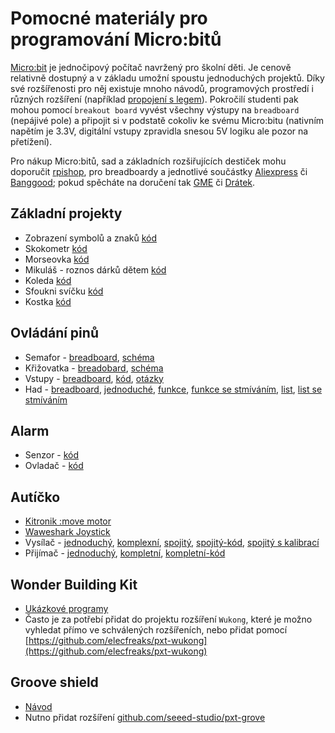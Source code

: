 Pomocné materiály pro programování Micro:bitů
=============================================

[Micro:bit](https://microbit.org/) je jednočipový počítač navržený pro školní děti. Je cenově relativně dostupný a v základu umožní spoustu jednoduchých projektů. Díky své rozšířenosti pro něj existuje mnoho návodů, programových prostředí i různých rozšíření (například [propojení s legem](https://rpishop.cz/pro-microbit/3693-elecfreaks-microbit-wonder-building-kit-bez-microbitu.html)). Pokročilí studenti pak mohou pomocí `breakout board` vyvést všechny výstupy na `breadboard` (nepájivé pole) a připojit si v podstatě cokoliv ke svému Micro:bitu (nativním napětím je 3.3V, digitální vstupy zpravidla snesou 5V logiku ale pozor na přetížení).

Pro nákup Micro:bitů, sad a základních rozšiřujících destiček mohu doporučit [rpishop](https://rpishop.cz), pro breadboardy a jednotlivé součástky [Aliexpress](https://www.aliexpress.com/) či [Banggood](https://www.banggood.com); pokud spěcháte na doručení tak [GME](https://www.gme.cz/) či [Drátek](https://dratek.cz).

Základní projekty
-----------------

* Zobrazení symbolů a znaků [kód](https://makecode.microbit.org/_7PVHdwVmtEEW)
* Skokometr [kód](https://makecode.microbit.org/_cAha1i881ETL)
* Morseovka [kód](https://makecode.microbit.org/_he62hT77k95d)
* Mikuláš - roznos dárků dětem [kód](https://makecode.microbit.org/_cP6d8EPW5F6p)
* Koleda [kód](https://makecode.microbit.org/_a3JUJCECsT4k)
* Sfoukni svíčku [kód](https://makecode.microbit.org/_K4wa4D3izJPs)
* Kostka [kód](https://makecode.microbit.org/_JLWFq1gA8MAg)

Ovládání pinů
-------------

* Semafor - [breadboard](semafor.jpg), [schéma](semafor-schema.jpg)
* Křižovatka - [breadobard](2xsemafor.jpg), [schéma](2xsemafor-schema.jpg)
* Vstupy - [breadboard](vstupy-pulls.jpg), [kód](vstupy-pulls-code.jpg), [otázky](vstupy-pulls.pdf)
* Had - [breadboard](semafor.jpg), [jednoduché](had-simple.jpg), [funkce](had-funkce.jpg), [funkce se stmíváním](had-funkce-analog.jpg), [list](had-list.jpg), [list se stmíváním](had-list-analog.jpg)

Alarm
-----

* Senzor - [kód](alarm-senzor.jpg)
* Ovladač - [kód](alarm-ovladac.jpg)

Autíčko
-------

* [Kitronik :move motor](https://github.com/KitronikLtd/pxt-kitronik-move-motor)
* [Waweshark Joystick](https://github.com/waveshare/JoyStick)
* Vysílač - [jednoduchý](move-motor-vysilac.jpg), [komplexní](move-motor-vysilac2.jpg), [spojitý](move-motor-vysilac-joystick.jpg), [spojitý-kód](https://github.com/ldoktor/microbit-waveshark-joystick-rc-transmitter), [spojitý s kalibrací](move-motor-vysilac-joystick2.jpg)
* Přijímač - [jednoduchý](move-motor-prijimac.jpg), [kompletní](move-motor-prijimac2.jpg), [kompletní-kód](https://github.com/ldoktor/microbit-move-basic-receiver)

Wonder Building Kit
-------------------

* [Ukázkové programy](https://elecfreaks.com/learn-en/microbitKit/Wonder_Building_Kit/index.html)
* Často je za potřebí přidat do projektu rozšíření ``Wukong``, které je možno vyhledat přímo ve schválených rozšířeních, nebo přidat pomocí [https://github.com/elecfreaks/pxt-wukong](https://github.com/elecfreaks/pxt-wukong)

Groove shield
-------------

* [Návod](https://github.com/SeeedDocument/Grove_kit_for_microbit/raw/master/res/Guide-Grove%20kit%20for%20microbit.pdf)
* Nutno přidat rozšíření [github.com/seeed-studio/pxt-grove](github.com/seeed-studio/pxt-grove)
